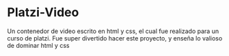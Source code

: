 # Platzi-Video
Un contenedor de video escrito en html y css, el cual fue realizado para un curso de platzi. Fue super divertido hacer este proyecto, y enseña lo valioso de dominar html y css


